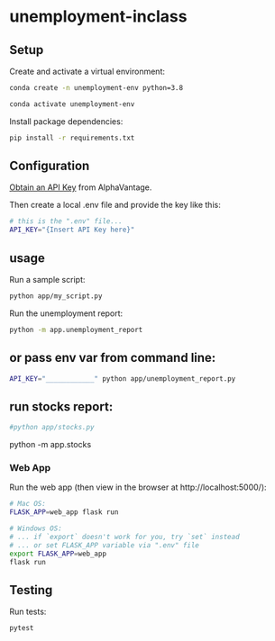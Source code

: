 # unemployment-inclass


## Setup

Create and activate a virtual environment:

```sh
conda create -n unemployment-env python=3.8

conda activate unemployment-env
```

Install package dependencies:
```sh
pip install -r requirements.txt
```

## Configuration


[Obtain an API Key](https://www.alphavantage.co/support/#api-key) from AlphaVantage.

Then create a local .env file and provide the key like this:
```sh
# this is the ".env" file...
API_KEY="{Insert API Key here}"
```

## usage

Run a sample script:
```sh
python app/my_script.py
```

Run the unemployment report:
```sh
python -m app.unemployment_report
```

## or pass env var from command line:
```sh
API_KEY="____________" python app/unemployment_report.py
```

## run stocks report:
```sh
#python app/stocks.py
```

python -m app.stocks

### Web App

Run the web app (then view in the browser at http://localhost:5000/):

```sh
# Mac OS:
FLASK_APP=web_app flask run

# Windows OS:
# ... if `export` doesn't work for you, try `set` instead
# ... or set FLASK_APP variable via ".env" file
export FLASK_APP=web_app
flask run
```


## Testing

Run tests:

```sh
pytest
```

